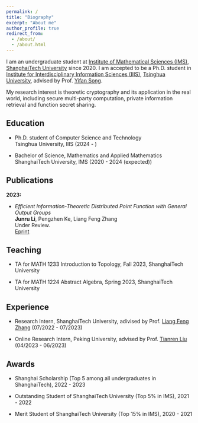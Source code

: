 ```yaml
---
permalink: /
title: "Biography"
excerpt: "About me"
author_profile: true
redirect_from: 
  - /about/
  - /about.html
---
```


I am an undergraduate student at [Institute of Mathematical Sciences (IMS)](https://ims.shanghaitech.edu.cn/), [ShanghaiTech University](https://www.shanghaitech.edu.cn/) since 2020. I am accepted to be a Ph.D. student in [Institute for Interdisciplinary Information Sciences (IIIS)](https://iiis.tsinghua.edu.cn/), [Tsinghua University](https://www.tsinghua.edu.cn/), advised by Prof. [Yifan Song](https://crypto-song.github.io/).

My research interest is theoretic cryptography and its application in the real world, including secure multi-party computation, private information retrieval and function secret sharing.

<h2 id="education"> Education</h2>

- Ph.D. student of Computer Science and Technology   
  Tsinghua University, IIIS (2024 - )
  
- Bachelor of Science, Mathematics and Applied Mathematics   
  ShanghaiTech University, IMS (2020 - 2024 (expected))

<h2 id="publications"> Publications</h2>

**2023:**

- *Efficient Information-Theoretic Distributed Point Function with General Output Groups*   
  **Junru Li**, Pengzhen Ke, Liang Feng Zhang   
  Under Review.   
  [Eprint](https://eprint.iacr.org/2023/625)

<h2 id="teaching"> Teaching</h2>

- TA for MATH 1233 Introduction to Topology, Fall 2023, ShanghaiTech University

- TA for MATH 1224 Abstract Algebra, Spring 2023, ShanghaiTech University

<h2 id="experience"> Experience</h2>

- Research Intern, ShanghaiTech University, adivised by Prof. [Liang Feng Zhang](https://sist.shanghaitech.edu.cn/zhanglf/main.htm) (07/2022 - 07/2023)

- Online Research Intern, Peking University, advised by Prof. [Tianren Liu](https://liutianren.com) (04/2023 - 06/2023)

<h2 id="awards"> Awards</h2>

- Shanghai Scholarship (Top 5 among all undergraduates in ShanghaiTech), 2022 - 2023

- Outstanding Student of ShanghaiTech University (Top 5% in IMS), 2021 - 2022

- Merit Student of ShanghaiTech University (Top 15% in IMS), 2020 - 2021


